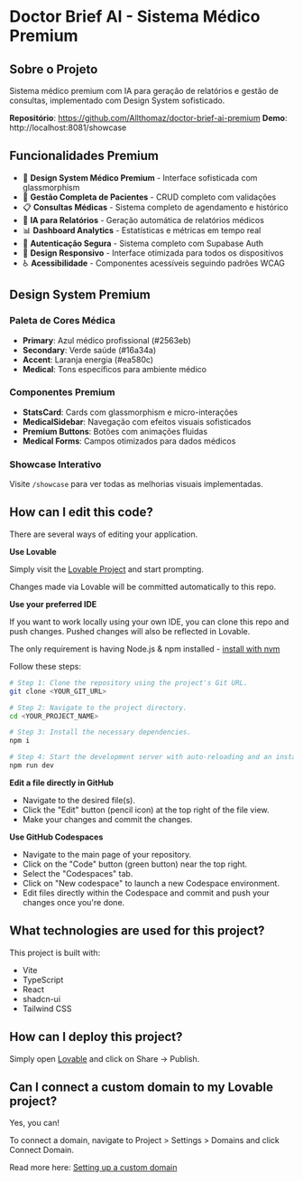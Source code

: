 # Doctor Brief AI - Sistema Médico Premium

## Sobre o Projeto

Sistema médico premium com IA para geração de relatórios e gestão de consultas, implementado com Design System sofisticado.

**Repositório**: https://github.com/Allthomaz/doctor-brief-ai-premium
**Demo**: http://localhost:8081/showcase

## Funcionalidades Premium

- 🎨 **Design System Médico Premium** - Interface sofisticada com glassmorphism
- 🏥 **Gestão Completa de Pacientes** - CRUD completo com validações
- 📋 **Consultas Médicas** - Sistema completo de agendamento e histórico
- 🤖 **IA para Relatórios** - Geração automática de relatórios médicos
- 📊 **Dashboard Analytics** - Estatísticas e métricas em tempo real
- 🔐 **Autenticação Segura** - Sistema completo com Supabase Auth
- 📱 **Design Responsivo** - Interface otimizada para todos os dispositivos
- ♿ **Acessibilidade** - Componentes acessíveis seguindo padrões WCAG

## Design System Premium

### Paleta de Cores Médica

- **Primary**: Azul médico profissional (#2563eb)
- **Secondary**: Verde saúde (#16a34a)
- **Accent**: Laranja energia (#ea580c)
- **Medical**: Tons específicos para ambiente médico

### Componentes Premium

- **StatsCard**: Cards com glassmorphism e micro-interações
- **MedicalSidebar**: Navegação com efeitos visuais sofisticados
- **Premium Buttons**: Botões com animações fluidas
- **Medical Forms**: Campos otimizados para dados médicos

### Showcase Interativo

Visite `/showcase` para ver todas as melhorias visuais implementadas.

## How can I edit this code?

There are several ways of editing your application.

**Use Lovable**

Simply visit the [Lovable Project](https://lovable.dev/projects/17a5537f-945e-44a2-bdb7-22b95ba452b6) and start prompting.

Changes made via Lovable will be committed automatically to this repo.

**Use your preferred IDE**

If you want to work locally using your own IDE, you can clone this repo and push changes. Pushed changes will also be reflected in Lovable.

The only requirement is having Node.js & npm installed - [install with nvm](https://github.com/nvm-sh/nvm#installing-and-updating)

Follow these steps:

```sh
# Step 1: Clone the repository using the project's Git URL.
git clone <YOUR_GIT_URL>

# Step 2: Navigate to the project directory.
cd <YOUR_PROJECT_NAME>

# Step 3: Install the necessary dependencies.
npm i

# Step 4: Start the development server with auto-reloading and an instant preview.
npm run dev
```

**Edit a file directly in GitHub**

- Navigate to the desired file(s).
- Click the "Edit" button (pencil icon) at the top right of the file view.
- Make your changes and commit the changes.

**Use GitHub Codespaces**

- Navigate to the main page of your repository.
- Click on the "Code" button (green button) near the top right.
- Select the "Codespaces" tab.
- Click on "New codespace" to launch a new Codespace environment.
- Edit files directly within the Codespace and commit and push your changes once you're done.

## What technologies are used for this project?

This project is built with:

- Vite
- TypeScript
- React
- shadcn-ui
- Tailwind CSS

## How can I deploy this project?

Simply open [Lovable](https://lovable.dev/projects/17a5537f-945e-44a2-bdb7-22b95ba452b6) and click on Share -> Publish.

## Can I connect a custom domain to my Lovable project?

Yes, you can!

To connect a domain, navigate to Project > Settings > Domains and click Connect Domain.

Read more here: [Setting up a custom domain](https://docs.lovable.dev/tips-tricks/custom-domain#step-by-step-guide)
